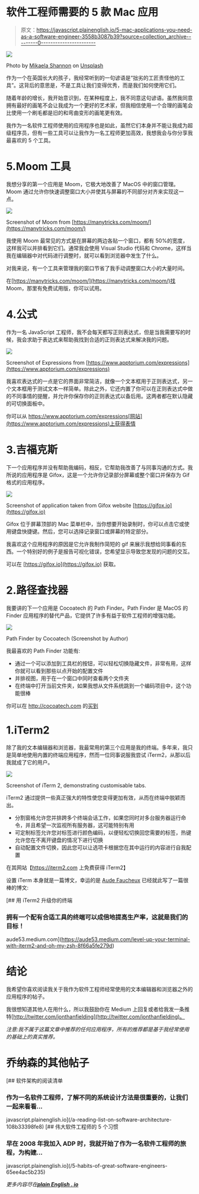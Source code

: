 # 软件工程师需要的 5 款 Mac 应用

> 原文：<https://javascript.plainenglish.io/5-mac-applications-you-need-as-a-software-engineer-3558b3087b39?source=collection_archive---------0----------------------->

![](img/517c5f5c2c1f9e5d92244c25b534bfab.png)

Photo by [Mikaela Shannon](https://unsplash.com/@mikaelashannon?utm_source=unsplash&utm_medium=referral&utm_content=creditCopyText) on [Unsplash](https://unsplash.com/s/photos/apps-mac?utm_source=unsplash&utm_medium=referral&utm_content=creditCopyText)

作为一个在英国长大的孩子，我经常听到的一句谚语是“拙劣的工匠责怪他的工具”。这背后的意思是，不是工具让我们变得优秀，而是我们如何使用它们。

随着年龄的增长，我开始意识到，在某种程度上，我不同意这句谚语。虽然我同意拥有最好的画笔不会让我成为一个更好的艺术家，但我相信使用一个合理的画笔会比使用一个刷毛都是旧的和弯曲变形的画笔更有效。

我作为一名软件工程师使用的应用程序也是如此，虽然它们本身并不能让我成为超级程序员，但有一些工具可以让我作为一名工程师更加高效，我想我会与你分享我最喜欢的 5 个工具。

# 5.Moom 工具

我想分享的第一个应用是 Moom，它极大地改善了 MacOS 中的窗口管理。Moom 通过允许你快速调整窗口大小并使其与屏幕的不同部分对齐来实现这一点。

![](img/741521fcf4af8b6d788b75fe69ddd684.png)

Screenshot of Moom from [https://manytricks.com/moom/](https://manytricks.com/moom/)

我使用 Moom 最常见的方式是在屏幕的两边各贴一个窗口，都有 50%的宽度，这样我可以并排看到它们。通常我会使用 Visual Studio 代码和 Chrome，这样当我在编辑器中对代码进行调整时，就可以看到浏览器中发生了什么。

对我来说，有一个工具来管理我的窗口节省了我手动调整窗口大小的大量时间。

在[https://manytricks.com/moom/](https://manytricks.com/moom/)找 Moom，那里有免费试用版，你可以试用。

# 4.公式

作为一名 JavaScript 工程师，我不会每天都写正则表达式，但是当我需要写的时候，我会求助于表达式来帮助我找到合适的正则表达式来解决我的问题。

![](img/c447e258a4bc434406c0ed33354b55c1.png)

Screenshot of Expressions from [https://www.apptorium.com/expressions](https://www.apptorium.com/expressions)

我喜欢表达式的一点是它的界面非常简洁，就像一个文本框用于正则表达式，另一个文本框用于测试文本一样简单。除此之外，它还内置了你可以在正则表达式中做的不同事情的提醒，并允许你保存你的正则表达式以备后用。这两者都在默认隐藏的可切换面板中。

你可以从 https://www.apptorium.com/expressions[网站](https://www.apptorium.com/expressions)上获得表情

# 3.吉福克斯

下一个应用程序并没有帮助我编码，相反，它帮助我改善了与同事沟通的方式。我所说的应用程序是 Gifox，这是一个允许你记录部分屏幕或整个窗口并保存为 Gif 格式的应用程序。

![](img/a89d7540eeb27ae34d60805f841d688f.png)

Screenshot of application taken from Gifox website [https://gifox.io](https://gifox.io)

Gifox 位于屏幕顶部的 Mac 菜单栏中，当你想要开始录制时，你可以点击它或使用键盘快捷键。然后，您可以选择记录窗口或屏幕的特定部分。

我喜欢这个应用程序的原因是它允许我制作简短的 gif 来展示我想给同事看的东西。一个特别好的例子是报告可视化错误，您希望显示导致您发现的问题的交互。

可以在 [https://gifox.io](https://gifox.io) 获取。

# 2.路径查找器

我要讲的下一个应用是 Cocoatech 的 Path Finder。Path Finder 是 MacOS 的 Finder 应用程序的替代产品，它提供了许多有益于软件工程师的增强功能。

![](img/19840317f4d08da0167ef16c923339a8.png)

Path Finder by Cocoatech (Screenshot by Author)

我最喜欢的 Path Finder 功能有:

*   通过一个可以添加到工具栏的按钮，可以轻松切换隐藏文件，非常有用，这样你就可以看到那些以点开始的配置文件
*   并排视图，用于在一个窗口中同时查看两个文件夹
*   在终端中打开当前文件夹，如果我想从文件系统跳到一个编码项目中，这个功能很棒

你可以在 http://cocoatech.com 的[买到](http://cocoatech.com)

# 1.iTerm2

除了我的文本编辑器和浏览器，我最常用的第三个应用是我的终端。多年来，我只是简单地使用内置的终端应用程序，然而一位同事说服我尝试 iTerm2，从那以后我就成了它的用户。

![](img/46f4ec4abdde2842ddef3bc7d2297ecf.png)

Screenshot of iTerm 2, demonstrating customisable tabs.

iTerm2 通过提供一些真正强大的特性使您变得更加有效，从而在终端中脱颖而出。

*   分割窗格允许您并排跨多个终端会话工作，如果您同时对多台服务器运行命令，并且希望一次监视所有服务器，这可能特别有用
*   可定制标签允许您对标签进行颜色编码，以便轻松切换回您需要的标签，热键允许您在不离开键盘的情况下进行切换
*   自动配置文件切换，因此您可以让选项卡根据您在其中运行的内容进行自我配置

在其网站【https://iterm2.com 上免费获得 iTerm2】

设置 iTerm 本身就是一篇博文，幸运的是 [Aude Faucheux](https://medium.com/u/f3ab200f6322?source=post_page-----3558b3087b39--------------------------------) 已经就此写了一篇很棒的博文:

[](https://aude53.medium.com/level-up-your-terminal-with-iterm2-and-oh-my-zsh-8f66a5fe279d) [## 用 iTerm2 升级你的终端

### 拥有一个配有合适工具的终端可以成倍地提高生产率，这就是我们的目标！

aude53.medium.com](https://aude53.medium.com/level-up-your-terminal-with-iterm2-and-oh-my-zsh-8f66a5fe279d) 

# 结论

我希望你喜欢阅读我关于我作为软件工程师经常使用的文本编辑器和浏览器之外的应用程序的帖子。

我很想知道其他人在用什么，所以我鼓励你在 Medium 上回复或者给我发一条推特[http://twitter.com/jonthanfielding](http://twitter.com/jonthanfielding)。

*注意:我不属于这篇文章中推荐的任何应用程序，所有的推荐都是基于我经常使用的基础上的真实推荐。*

# 乔纳森的其他帖子

[](/a-reading-list-on-software-architecture-108b33398fe8) [## 软件架构的阅读清单

### 作为一名软件工程师，了解不同的系统设计方法是很重要的，让我们一起来看看…

javascript.plainenglish.io](/a-reading-list-on-software-architecture-108b33398fe8) [](/5-habits-of-great-software-engineers-65ee4ac5b235) [## 伟大软件工程师的 5 个习惯

### 早在 2008 年我加入 ADP 时，我就开始了作为一名软件工程师的旅程，为构建…

javascript.plainenglish.io](/5-habits-of-great-software-engineers-65ee4ac5b235) 

*更多内容尽在*[***plain English . io***](http://plainenglish.io)